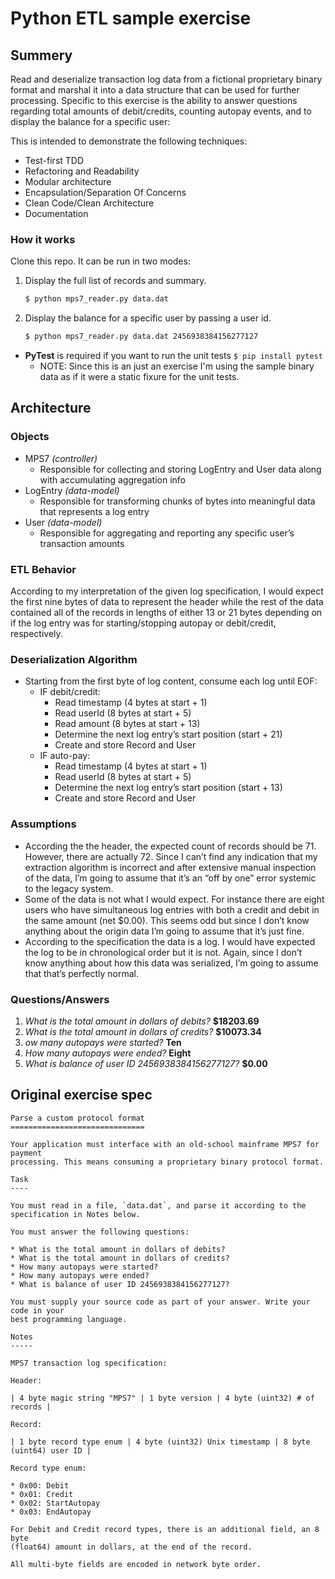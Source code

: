 # Python ETL sample exercise

## Summery
Read and deserialize transaction log data from a fictional proprietary binary format and marshal it into a data structure that can be used for further processing. Specific to this exercise is the ability to answer questions regarding total amounts of debit/credits, counting autopay events, and to display the balance for a specific user:

This is intended to demonstrate the following techniques:
- Test-first TDD
- Refactoring and Readability
- Modular architecture
- Encapsulation/Separation Of Concerns
- Clean Code/Clean Architecture
- Documentation


### How it works
Clone this repo. It can be run in two modes:
1. Display the full list of records and summary.
    ```bash
    $ python mps7_reader.py data.dat
    
    ```
2. Display the balance for a specific user by passing a user id.
    ```bash
    $ python mps7_reader.py data.dat 2456938384156277127
    
    ```
- __PyTest__ is required if you want to run the unit tests `$ pip install pytest`
  - NOTE: Since this is an just an exercise I'm using the sample binary data as if it were a static fixure for the unit tests.

## Architecture

### Objects
- MPS7 _(controller)_
  - Responsible for collecting and storing LogEntry and User data along with accumulating aggregation info
- LogEntry _(data-model)_
  - Responsible for transforming chunks of bytes into meaningful data that represents a log entry
- User _(data-model)_
  - Responsible for aggregating and reporting any specific user’s transaction amounts

### ETL Behavior
According to my interpretation of the given log specification, I would expect the first nine bytes of data to represent the header while the rest of the data contained all of the records in lengths of either 13 or 21 bytes depending on if the log entry was for starting/stopping autopay or debit/credit, respectively.

### Deserialization Algorithm
- Starting from the first byte of log content, consume each log until EOF:
  - IF debit/credit:
    - Read timestamp (4 bytes at start + 1)
    - Read userId (8 bytes at start + 5)
    - Read amount (8 bytes at start + 13)
    - Determine the next log entry’s start position (start + 21)
    - Create and store Record and User
  - IF auto-pay:
    - Read timestamp (4 bytes at start + 1)
    - Read userId (8 bytes at start + 5)
    - Determine the next log entry’s start position (start + 13)
    - Create and store Record and User

### Assumptions
 - According the the header, the expected count of records should be 71. However, there are actually 72. Since I can’t find any indication that my extraction algorithm is incorrect and after extensive manual inspection of the data, I’m going to assume that it’s an “off by one” error systemic to the legacy system.
 - Some of the data is not what I would expect. For instance there are eight users who have simultaneous log entries with both a credit and debit in the same amount (net $0.00). This seems odd but since I don’t know anything about the origin data I’m going to assume that it’s just fine.
 - According to the specification the data is a log. I would have expected the log to be in chronological order but it is not. Again, since I don’t know anything about how this data was serialized, I’m going to assume that that’s perfectly normal.

### Questions/Answers
1. _What is the total amount in dollars of debits?_ __$18203.69__
2. _What is the total amount in dollars of credits?_ __$10073.34__
3. _ow many autopays were started?_ __Ten__
4. _How many autopays were ended?_ __Eight__
5. _What is balance of user ID 2456938384156277127?_ __$0.00__

## Original exercise spec
```
Parse a custom protocol format
==============================

Your application must interface with an old-school mainframe MPS7 for payment
processing. This means consuming a proprietary binary protocol format.

Task
----

You must read in a file, `data.dat`, and parse it according to the
specification in Notes below.

You must answer the following questions:

* What is the total amount in dollars of debits? 
* What is the total amount in dollars of credits? 
* How many autopays were started?
* How many autopays were ended?
* What is balance of user ID 2456938384156277127?

You must supply your source code as part of your answer. Write your code in your
best programming language.

Notes
-----

MPS7 transaction log specification:

Header:

| 4 byte magic string "MPS7" | 1 byte version | 4 byte (uint32) # of records |

Record:

| 1 byte record type enum | 4 byte (uint32) Unix timestamp | 8 byte (uint64) user ID |

Record type enum:

* 0x00: Debit
* 0x01: Credit
* 0x02: StartAutopay
* 0x03: EndAutopay

For Debit and Credit record types, there is an additional field, an 8 byte
(float64) amount in dollars, at the end of the record.

All multi-byte fields are encoded in network byte order.
```
